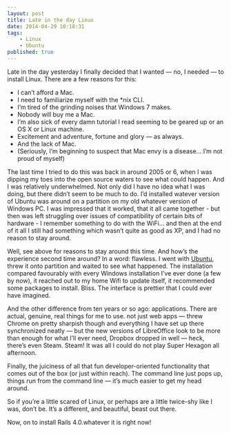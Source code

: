 ```yaml
---
layout: post
title: Late in the day Linux
date: 2014-04-29 10:18:31
tags:
    - Linux
    - Ubuntu
published: true
---
```


Late in the day yesterday I finally decided that I wanted — no, I needed — to
install Linux. There are a few reasons for this:

- I can’t afford a Mac.
- I need to familiarize myself with the \*nix CLI.
- I’m tired of the grinding noises that Windows 7 makes.
- Nobody will buy me a Mac.
- I’m also sick of every damn tutorial I read seeming to be geared up or an OS
	X or Linux machine.
- Excitement and adventure, fortune and glory — as always.
- And the lack of Mac.
- (Seriously, I’m beginning to suspect that Mac envy is a disease… I’m not proud
	of myself)

The last time I tried to do this was back in around 2005 or 6, when I was
dipping my toes into the open source waters to see what could happen. And I was
relatively underwhelmed. Not only did I have no idea what I was doing, but there
didn’t seem to be much to do. I’d installed watever version of Ubuntu was around
on a partition on my old whatever version of Windows PC. I was impressed that it
worked, that it all came together - but then was left struggling over issues of
compatibility of certain bits of hardware - I remember something to do with the
WiFi… and then at the end of it all I still had something which wasn’t quite as
good as XP, and I had no reason to stay around.

Well, see above for reasons to stay around this time. And how’s the experience
second time around? In a word: flawless. I went with [Ubuntu][Ubuntu], threw it
onto partition and waited to see what happened. The installation compared
favourably with every Windows installation I’ve ever done (a few by now), it
reached out to my home Wifi to update itself, it recommended some packages to
install. Bliss. The interface is prettier that I could ever have imagined.

And the other difference from ten years or so ago: applications. There are
actual, genuine, real things for me to use. not just web apps — threw Chrome on
pretty sharpish though and everything I have set up there synchronized neatly
— but the new versions of LibreOffice look to be more than enough for what I’ll
ever need, Dropbox dropped in well — heck, there’s even Steam. Steam! It was all
I could do not play Super Hexagon all afternoon.

Finally, the juiciness of all that fun developer-oriented functionality that
comes out of the box (or just within reach). The command line just pops up,
things run from the command line — it’s much easier to get my head around.

So if you’re a little scared of Linux, or perhaps are a little twice-shy like
I was, don’t be. It’s a different, and beautiful, beast out there.

Now, on to install Rails 4.0.whatever it is right now!

[Ubuntu]: http://www.ubuntu.com/
